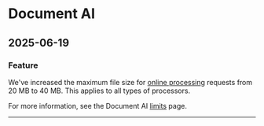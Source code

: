 # Document AI

## 2025-06-19

### Feature

We've increased the maximum file size for [online processing](https://cloud.google.com/document-ai/docs/reference/rest/v1/projects.locations.processors/process) requests from 20 MB to 40 MB. This applies to all types of processors.

For more information, see the Document AI [limits](https://cloud.google.com/document-ai/limits#content_limits) page.

---
